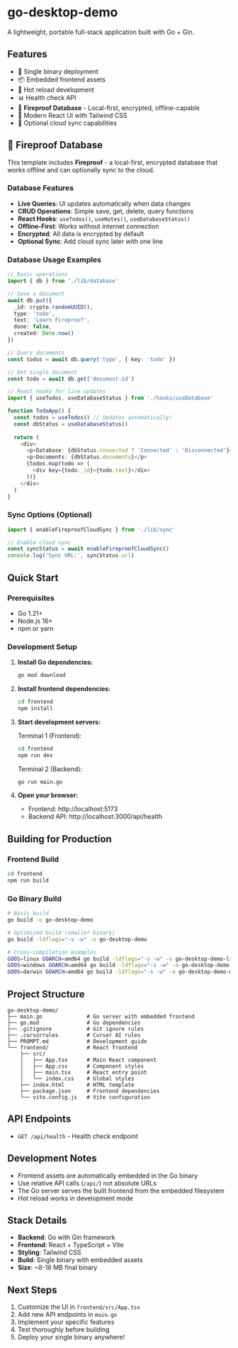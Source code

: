 # go-desktop-demo

A lightweight, portable full-stack application built with Go + Gin.

## Features

- 🚀 Single binary deployment
- 📦 Embedded frontend assets
- 🔧 Hot reload development
- 📊 Health check API
- 🍒 **Fireproof Database** - Local-first, encrypted, offline-capable
- 🎨 Modern React UI with Tailwind CSS
- 🔄 Optional cloud sync capabilities

## 🍒 Fireproof Database

This template includes **Fireproof** - a local-first, encrypted database that works offline and can optionally sync to the cloud.

### Database Features
- **Live Queries**: UI updates automatically when data changes
- **CRUD Operations**: Simple save, get, delete, query functions
- **React Hooks**: `useTodos()`, `useNotes()`, `useDatabaseStatus()`
- **Offline-First**: Works without internet connection
- **Encrypted**: All data is encrypted by default
- **Optional Sync**: Add cloud sync later with one line

### Database Usage Examples

```typescript
// Basic operations
import { db } from './lib/database'

// Save a document
await db.put({
  _id: crypto.randomUUID(),
  type: 'todo',
  text: 'Learn Fireproof',
  done: false,
  created: Date.now()
})

// Query documents
const todos = await db.query('type', { key: 'todo' })

// Get single document
const todo = await db.get('document-id')
```

```typescript
// React hooks for live updates
import { useTodos, useDatabaseStatus } from './hooks/useDatabase'

function TodoApp() {
  const todos = useTodos() // Updates automatically!
  const dbStatus = useDatabaseStatus()
  
  return (
    <div>
      <p>Database: {dbStatus.connected ? 'Connected' : 'Disconnected'}</p>
      <p>Documents: {dbStatus.documents}</p>
      {todos.map(todo => (
        <div key={todo._id}>{todo.text}</div>
      ))}
    </div>
  )
}
```

### Sync Options (Optional)

```typescript
import { enableFireproofCloudSync } from './lib/sync'

// Enable cloud sync
const syncStatus = await enableFireproofCloudSync()
console.log('Sync URL:', syncStatus.url)
```

## Quick Start

### Prerequisites
- Go 1.21+
- Node.js 16+
- npm or yarn

### Development Setup

1. **Install Go dependencies:**
   ```bash
   go mod download
   ```

2. **Install frontend dependencies:**
   ```bash
   cd frontend
   npm install
   ```

3. **Start development servers:**
   
   Terminal 1 (Frontend):
   ```bash
   cd frontend
   npm run dev
   ```
   
   Terminal 2 (Backend):
   ```bash
   go run main.go
   ```

4. **Open your browser:**
   - Frontend: http://localhost:5173
   - Backend API: http://localhost:3000/api/health

## Building for Production

### Frontend Build
```bash
cd frontend
npm run build
```

### Go Binary Build
```bash
# Basic build
go build -o go-desktop-demo

# Optimized build (smaller binary)
go build -ldflags="-s -w" -o go-desktop-demo

# Cross-compilation examples
GOOS=linux GOARCH=amd64 go build -ldflags="-s -w" -o go-desktop-demo-linux
GOOS=windows GOARCH=amd64 go build -ldflags="-s -w" -o go-desktop-demo.exe
GOOS=darwin GOARCH=amd64 go build -ldflags="-s -w" -o go-desktop-demo-macos
```

## Project Structure

```
go-desktop-demo/
├── main.go              # Go server with embedded frontend
├── go.mod               # Go dependencies
├── .gitignore           # Git ignore rules
├── .cursorrules         # Cursor AI rules
├── PROMPT.md            # Development guide
└── frontend/            # React frontend
    ├── src/
    │   ├── App.tsx      # Main React component
    │   ├── App.css      # Component styles
    │   ├── main.tsx     # React entry point
    │   └── index.css    # Global styles
    ├── index.html       # HTML template
    ├── package.json     # Frontend dependencies
    └── vite.config.js   # Vite configuration
```

## API Endpoints

- `GET /api/health` - Health check endpoint

## Development Notes

- Frontend assets are automatically embedded in the Go binary
- Use relative API calls (`/api/`) not absolute URLs
- The Go server serves the built frontend from the embedded filesystem
- Hot reload works in development mode

## Stack Details

- **Backend**: Go with Gin framework
- **Frontend**: React + TypeScript + Vite
- **Styling**: Tailwind CSS
- **Build**: Single binary with embedded assets
- **Size**: ~8-18 MB final binary

## Next Steps

1. Customize the UI in `frontend/src/App.tsx`
2. Add new API endpoints in `main.go`
3. Implement your specific features
4. Test thoroughly before building
5. Deploy your single binary anywhere!
